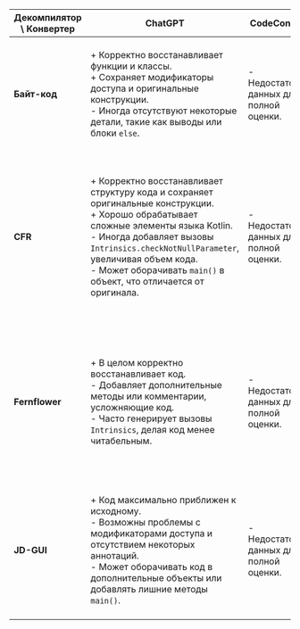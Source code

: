 | **Декомпилятор \ Конвертер** | **ChatGPT**                                                                                                                                                                                                                                                                                             | **CodeConvert**                          | **J2K**                                                                                                                                                                                           |
|------------------------------|---------------------------------------------------------------------------------------------------------------------------------------------------------------------------------------------------------------------------------------------------------------------------------------------------------|------------------------------------------|---------------------------------------------------------------------------------------------------------------------------------------------------------------------------------------------------|
| **Байт-код**                 | + Корректно восстанавливает функции и классы.<br>+ Сохраняет модификаторы доступа и оригинальные конструкции.<br>- Иногда отсутствуют некоторые детали, такие как выводы или блоки `else`.                                                                                                              | - Недостаточно данных для полной оценки. | - Невозможно восстановить специфичные конструкции Kotlin.<br>- Код может не компилироваться или требовать существенных доработок.                                                                 |
| **CFR**                      | + Корректно восстанавливает структуру кода и сохраняет оригинальные конструкции.<br>+ Хорошо обрабатывает сложные элементы языка Kotlin.<br>- Иногда добавляет вызовы `Intrinsics.checkNotNullParameter`, увеличивая объем кода.<br>- Может оборачивать `main()` в объект, что отличается от оригинала. | - Недостаточно данных для полной оценки. | - Часто добавляет вызовы `Intrinsics`, усложняя код.<br>- Может терять специфичные конструкции Kotlin, такие как `data` классы или `companion object`.<br>- Код может требовать ручных доработок. |
| **Fernflower**               | + В целом корректно восстанавливает код.<br>- Добавляет дополнительные методы или комментарии, усложняющие код.<br>- Часто генерирует вызовы `Intrinsics`, делая код менее читабельным.                                                                                                                 | - Недостаточно данных для полной оценки. | - Часто генерирует вызовы `Intrinsics`, усложняя код.<br>- Потеря специфичных конструкций Kotlin.<br>- Возможны ошибки компиляции или некорректная работа кода.                                   |
| **JD-GUI**                   | + Код максимально приближен к исходному.<br>- Возможны проблемы с модификаторами доступа и отсутствием некоторых аннотаций.<br>- Может оборачивать код в дополнительные объекты или добавлять лишние методы `main()`.                                                                                   | - Недостаточно данных для полной оценки. | - Может терять конструкции Kotlin, такие как `companion object`.<br>- Возможны проблемы с типизацией и модификаторами.<br>- Код может требовать ручных исправлений.                               |


